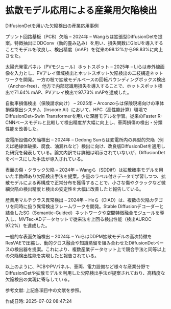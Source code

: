 # 拡散モデル応用による産業用欠陥検出

DiffusionDetを用いた欠陥検出の産業応用事例

プリント回路基板（PCB）欠陥 – 2024年 – Wangらは拡張型DiffusionDetを提案。特徴抽出にODConv（動的畳み込み）を用い、損失関数にGIoUを導入することでモデルを改良し、検出精度（mAP）を従来の98.12%から98.83%に向上させた。

太陽光発電パネル（PVモジュール）ホットスポット – 2025年 – Liらは赤外線画像を入力とし、PVアレイ領域検出とホットスポット欠陥検出の二枝構造ネットワークを開発。一方の枝で拡散モデルベースの回転バウンディングボックス検出（Anchor-free）、他方で内部認識用損失を導入することで、ホットスポット検出で71.64% mAP、PVアレイ検出で97.73% mAPを達成した。

自動車損傷検出（保険請求向け） – 2025年 – Arconzoらは保険現場向けの車体損傷検出システム（Insoore AI）において、HPC（高性能計算）環境でDiffusionDet+Swin Transformerを用いた深層モデルを学習。従来のFaster R-CNNベースモデルと比較して検出精度が大幅に向上し、車両損傷の検出・分類性能を改善した。

変電所設備の欠陥検出 – 2024年 – Dedong Sunらは変電所内の典型的欠陥（例えば絶縁体破損、腐食、油漏れなど）検出に向け、改良版DiffusionDetを適用した研究を発表している。論文内訳では詳細は明示されていないが、DiffusionDetをベースにした手法が導入されている。

表面の傷・クラック欠陥 – 2024年 – Wangら（SDDiff）は拡散確率モデルを用いた半教師あり欠陥検出手法を提案。少量のラベル付きデータで学習しつつ、拡散モデルによる再構成で正常分布を獲得することで、小さな傷やクラックなど微細欠陥の検出精度と検出の安定性を大幅に改善したと報告している。

産業用マルチクラス異常検出 – 2024年 – Heら（DiAD）は、複数の欠陥カテゴリを同時に扱う異常検出フレームワークを開発。Stable Diffusionデコーダーと結合したSG（Semantic-Guided）ネットワークや空間特徴融合モジュールを導入し、MVTec-ADデータセットで従来法を上回る検出性能（検出AUROC 97.2%）を達成した。

一般的な表面欠陥検出 – 2024年 – YuらはDDPM拡散モデルの高次特徴をResVAEで圧縮し、動的クロス融合や知識蒸留を組み合わせたDiffusionDetベースの検出器を提案。これにより、複数産業データセット上で競合手法と同等以上の欠陥検出性能を実現したと報告されている。


以上のように、PCBやPVパネル、車両、電力設備など様々な産業分野でDiffusionDetや拡散モデルを利用した欠陥検出手法が提案されており、高精度な欠陥検出の実現に寄与している。

参考文献: 上記各項目中の文献を参照。



作成日時: 2025-07-02 08:47:24